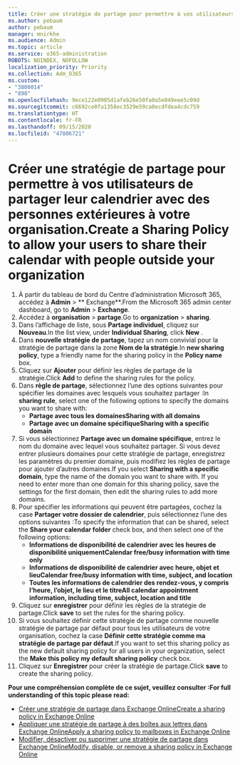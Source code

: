 ```yaml
---
title: Créer une stratégie de partage pour permettre à vos utilisateurs de partager leur calendrier avec des personnes extérieures à votre organisation.
ms.author: pebaum
author: pebaum
manager: mnirkhe
ms.audience: Admin
ms.topic: article
ms.service: o365-administration
ROBOTS: NOINDEX, NOFOLLOW
localization_priority: Priority
ms.collection: Adm_O365
ms.custom:
- "3800014"
- "898"
ms.openlocfilehash: 9ece122e0905d1afeb26e50fa0a5e049eee5c09d
ms.sourcegitcommit: c6692ce0fa1358ec3529e59ca0ecdfdea4cdc759
ms.translationtype: HT
ms.contentlocale: fr-FR
ms.lasthandoff: 09/15/2020
ms.locfileid: "47806721"
---
```

# <a name="create-a-sharing-policy-to-allow-your-users-to-share-their-calendar-with-people-outside-your-organization"></a><span data-ttu-id="d09e6-102">Créer une stratégie de partage pour permettre à vos utilisateurs de partager leur calendrier avec des personnes extérieures à votre organisation.</span><span class="sxs-lookup"><span data-stu-id="d09e6-102">Create a Sharing Policy to allow your users to share their calendar with people outside your organization</span></span>

1. <span data-ttu-id="d09e6-103">À partir du tableau de bord du Centre d’administration Microsoft 365, accédez à **Admin** > \*\* Exchange\*\*.</span><span class="sxs-lookup"><span data-stu-id="d09e6-103">From the Microsoft 365 admin center dashboard, go to **Admin** > **Exchange**.</span></span>
2. <span data-ttu-id="d09e6-104">Accédez à **organisation** > **partage**.</span><span class="sxs-lookup"><span data-stu-id="d09e6-104">Go to **organization** > **sharing**.</span></span>
3. <span data-ttu-id="d09e6-105">Dans l’affichage de liste, sous **Partage individuel**, cliquez sur **Nouveau**.</span><span class="sxs-lookup"><span data-stu-id="d09e6-105">In the list view, under **Individual Sharing**, click **New** .</span></span>
4. <span data-ttu-id="d09e6-106">Dans **nouvelle stratégie de partage**, tapez un nom convivial pour la stratégie de partage dans la zone **Nom de la stratégie**.</span><span class="sxs-lookup"><span data-stu-id="d09e6-106">In **new sharing policy**, type a friendly name for the sharing policy in the **Policy name** box.</span></span>
5. <span data-ttu-id="d09e6-107">Cliquez sur **Ajouter**  pour définir les règles de partage de la stratégie.</span><span class="sxs-lookup"><span data-stu-id="d09e6-107">Click **Add**  to define the sharing rules for the policy.</span></span>
6. <span data-ttu-id="d09e6-108">Dans **règle de partage**, sélectionnez l’une des options suivantes pour spécifier les domaines avec lesquels vous souhaitez partager :</span><span class="sxs-lookup"><span data-stu-id="d09e6-108">In **sharing rule**, select one of the following options to specify the domains you want to share with:</span></span>
    - <span data-ttu-id="d09e6-109">**Partage avec tous les domaines**</span><span class="sxs-lookup"><span data-stu-id="d09e6-109">**Sharing with all domains**</span></span>
    - <span data-ttu-id="d09e6-110">**Partage avec un domaine spécifique**</span><span class="sxs-lookup"><span data-stu-id="d09e6-110">**Sharing with a specific domain**</span></span>
8. <span data-ttu-id="d09e6-p101">Si vous sélectionnez **Partage avec un domaine spécifique**, entrez le nom du domaine avec lequel vous souhaitez partager. Si vous devez entrer plusieurs domaines pour cette stratégie de partage, enregistrez les paramètres du premier domaine, puis modifiez les règles de partage pour ajouter d’autres domaines.</span><span class="sxs-lookup"><span data-stu-id="d09e6-p101">If you select **Sharing with a specific domain**, type the name of the domain you want to share with. If you need to enter more than one domain for this sharing policy, save the settings for the first domain, then edit the sharing rules to add more domains.</span></span>
9. <span data-ttu-id="d09e6-113">Pour spécifier les informations qui peuvent être partagées, cochez la case **Partager votre dossier de calendrier**, puis sélectionnez l’une des options suivantes :</span><span class="sxs-lookup"><span data-stu-id="d09e6-113">To specify the information that can be shared, select the **Share your calendar folder** check box, and then select one of the following options:</span></span>
    - <span data-ttu-id="d09e6-114">**Informations de disponibilité de calendrier avec les heures de disponibilité uniquement**</span><span class="sxs-lookup"><span data-stu-id="d09e6-114">**Calendar free/busy information with time only**</span></span>
    - <span data-ttu-id="d09e6-115">**Informations de disponibilité de calendrier avec heure, objet et lieu**</span><span class="sxs-lookup"><span data-stu-id="d09e6-115">**Calendar free/busy information with time, subject, and location**</span></span>
    - <span data-ttu-id="d09e6-116">**Toutes les informations de calendrier des rendez-vous, y compris l’heure, l’objet, le lieu et le titre**</span><span class="sxs-lookup"><span data-stu-id="d09e6-116">**All calendar appointment information, including time, subject, location and title**</span></span>
11. <span data-ttu-id="d09e6-117">Cliquez sur **enregistrer** pour définir les règles de la stratégie de partage.</span><span class="sxs-lookup"><span data-stu-id="d09e6-117">Click **save** to set the rules for the sharing policy.</span></span>
12. <span data-ttu-id="d09e6-118">Si vous souhaitez définir cette stratégie de partage comme nouvelle stratégie de partage par défaut pour tous les utilisateurs de votre organisation, cochez la case **Définir cette stratégie comme ma stratégie de partage par défaut**.</span><span class="sxs-lookup"><span data-stu-id="d09e6-118">If you want to set this sharing policy as the new default sharing policy for all users in your organization, select the **Make this policy my default sharing policy** check box.</span></span>
13. <span data-ttu-id="d09e6-119">Cliquez sur **Enregistrer** pour créer la stratégie de partage.</span><span class="sxs-lookup"><span data-stu-id="d09e6-119">Click **save** to create the sharing policy.</span></span>  

<span data-ttu-id="d09e6-120">**Pour une compréhension complète de ce sujet, veuillez consulter :**</span><span class="sxs-lookup"><span data-stu-id="d09e6-120">**For full understanding of this topic please read:**</span></span>

- [<span data-ttu-id="d09e6-121">Créer une stratégie de partage dans Exchange Online</span><span class="sxs-lookup"><span data-stu-id="d09e6-121">Create a sharing policy in Exchange Online</span></span>](https://docs.microsoft.com/exchange/sharing/sharing-policies/create-a-sharing-policy)
- [<span data-ttu-id="d09e6-122">Appliquer une stratégie de partage à des boîtes aux lettres dans Exchange Online</span><span class="sxs-lookup"><span data-stu-id="d09e6-122">Apply a sharing policy to mailboxes in Exchange Online</span></span>](https://docs.microsoft.com/exchange/sharing/sharing-policies/apply-a-sharing-policy)
- [<span data-ttu-id="d09e6-123">Modifier, désactiver ou supprimer une stratégie de partage dans Exchange Online</span><span class="sxs-lookup"><span data-stu-id="d09e6-123">Modify, disable, or remove a sharing policy in Exchange Online</span></span>](https://docs.microsoft.com/exchange/sharing/sharing-policies/modify-a-sharing-policy)